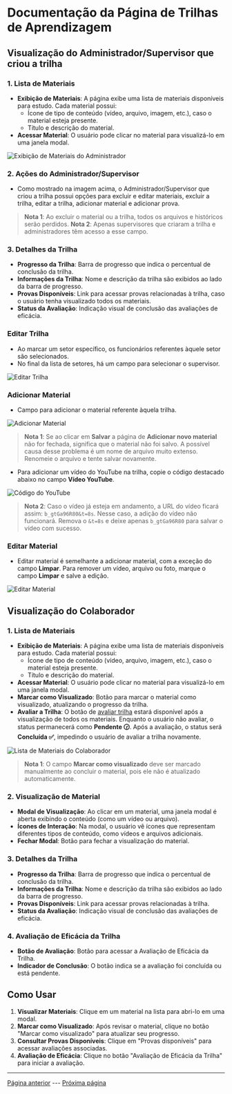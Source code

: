 # Documentação da Página de Trilhas de Aprendizagem

## Visualização do Administrador/Supervisor que criou a trilha

### 1. Lista de Materiais
- **Exibição de Materiais**: A página exibe uma lista de materiais disponíveis para estudo. Cada material possui:
  - Ícone de tipo de conteúdo (vídeo, arquivo, imagem, etc.), caso o material esteja presente.
  - Título e descrição do material.
- **Acessar Material**: O usuário pode clicar no material para visualizá-lo em uma janela modal.

![Exibição de Materiais do Administrador](/documentacao/imgs_documentacao/listaadmMATERIAL.png)

### 2. Ações do Administrador/Supervisor

- Como mostrado na imagem acima, o Administrador/Supervisor que criou a trilha possui opções para excluir e editar materiais, excluir a trilha, editar a trilha, adicionar material e adicionar prova.

>**Nota 1**: Ao excluir o material ou a trilha, todos os arquivos e históricos serão perdidos.
>**Nota 2**: Apenas supervisores que criaram a trilha e administradores têm acesso a esse campo.

### 3. Detalhes da Trilha
- **Progresso da Trilha**: Barra de progresso que indica o percentual de conclusão da trilha.
- **Informações da Trilha**: Nome e descrição da trilha são exibidos ao lado da barra de progresso.
- **Provas Disponíveis**: Link para acessar provas relacionadas à trilha, caso o usuário tenha visualizado todos os materiais.
- **Status da Avaliação**: Indicação visual de conclusão das avaliações de eficácia.

### Editar Trilha

- Ao marcar um setor específico, os funcionários referentes àquele setor são selecionados.
- No final da lista de setores, há um campo para selecionar o supervisor.

![Editar Trilha](/documentacao/imgs_documentacao/editarTRILHA.png)

### **Adicionar Material**

- Campo para adicionar o material referente àquela trilha.

![Adicionar Material](/documentacao/imgs_documentacao/adicionarMATERIAL.png)

>**Nota 1**: Se ao clicar em **Salvar** a página de **Adicionar novo material** não for fechada, significa que o material não foi salvo. A possível causa desse problema é um nome de arquivo muito extenso. Renomeie o arquivo e tente salvar novamente.

- Para adicionar um vídeo do YouTube na trilha, copie o código destacado abaixo no campo **Vídeo YouTube**.

![Código do YouTube](/documentacao/imgs_documentacao/imagemYOUTUBE.png)

>**Nota 2**: Caso o vídeo já esteja em andamento, a URL do vídeo ficará assim: `b_gtGa96R80&t=8s`. Nesse caso, a adição do vídeo não funcionará. Remova o `&t=8s` e deixe apenas `b_gtGa96R80` para salvar o vídeo com sucesso.

### Editar Material

- Editar material é semelhante a adicionar material, com a exceção do campo **Limpar**. Para remover um vídeo, arquivo ou foto, marque o campo **Limpar** e salve a edição.

![Editar Material](/documentacao/imgs_documentacao/editarMATERIAL.png)

## Visualização do Colaborador

### 1. Lista de Materiais
- **Exibição de Materiais**: A página exibe uma lista de materiais disponíveis para estudo. Cada material possui:
  - Ícone de tipo de conteúdo (vídeo, arquivo, imagem, etc.), caso o material esteja presente.
  - Título e descrição do material.
- **Acessar Material**: O usuário pode clicar no material para visualizá-lo em uma janela modal.
- **Marcar como Visualizado**: Botão para marcar o material como visualizado, atualizando o progresso da trilha.
- **Avaliar a Trilha**: O botão de [avaliar trilha](/documentacao/markdownGestores/list_trilhas.md) estará disponível após a visualização de todos os materiais. Enquanto o usuário não avaliar, o status permanecerá como **Pendente 🕝**. Após a avaliação, o status será **Concluída ✅**, impedindo o usuário de avaliar a trilha novamente.

![Lista de Materiais do Colaborador](/documentacao/imgs_documentacao/listacolMATERIAL.png)

>**Nota 1**: O campo **Marcar como visualizado** deve ser marcado manualmente ao concluir o material, pois ele não é atualizado automaticamente.

### 2. Visualização de Material
- **Modal de Visualização**: Ao clicar em um material, uma janela modal é aberta exibindo o conteúdo (como um vídeo ou arquivo).
- **Ícones de Interação**: Na modal, o usuário vê ícones que representam diferentes tipos de conteúdo, como vídeos e arquivos adicionais.
- **Fechar Modal**: Botão para fechar a visualização do material.

### 3. Detalhes da Trilha
- **Progresso da Trilha**: Barra de progresso que indica o percentual de conclusão da trilha.
- **Informações da Trilha**: Nome e descrição da trilha são exibidos ao lado da barra de progresso.
- **Provas Disponíveis**: Link para acessar provas relacionadas à trilha.
- **Status da Avaliação**: Indicação visual de conclusão das avaliações de eficácia.

### 4. Avaliação de Eficácia da Trilha
- **Botão de Avaliação**: Botão para acessar a Avaliação de Eficácia da Trilha.
- **Indicador de Conclusão**: O botão indica se a avaliação foi concluída ou está pendente.

## Como Usar
1. **Visualizar Materiais**: Clique em um material na lista para abri-lo em uma modal.
2. **Marcar como Visualizado**: Após revisar o material, clique no botão "Marcar como visualizado" para atualizar seu progresso.
3. **Consultar Provas Disponíveis**: Clique em "Provas disponíveis" para acessar avaliações associadas.
4. **Avaliação de Eficácia**: Clique no botão "Avaliação de Eficácia da Trilha" para iniciar a avaliação.

---

[Página anterior](/documentacao/markdownGestores/list_trilhas.md) --- [Próxima página](/documentacao/markdownGestores/avaliarTrilha.md)
